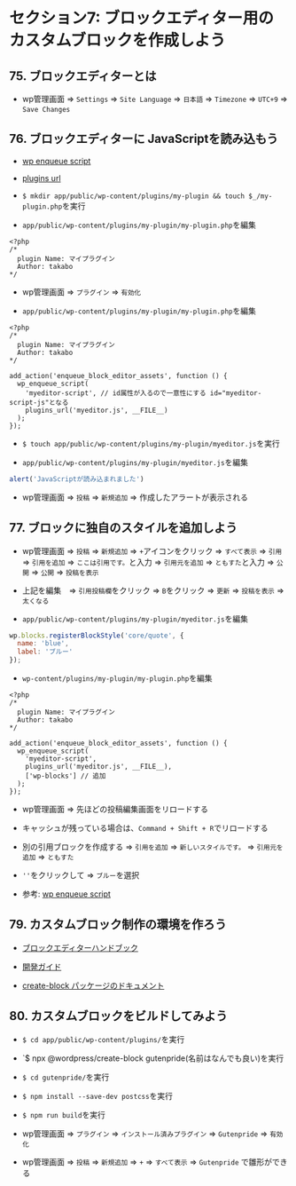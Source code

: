 # セクション7: ブロックエディター用のカスタムブロックを作成しよう

## 75. ブロックエディターとは

+ wp管理画面 => `Settings` => `Site Language` => `日本語` => `Timezone` => `UTC+9` => `Save Changes`<br>

## 76. ブロックエディターに JavaScriptを読み込もう

+ [wp enqueue script](https://wpdocs.osdn.jp/%E9%96%A2%E6%95%B0%E3%83%AA%E3%83%95%E3%82%A1%E3%83%AC%E3%83%B3%E3%82%B9/wp_enqueue_script) <br>

+ [plugins url](https://wpdocs.osdn.jp/%E9%96%A2%E6%95%B0%E3%83%AA%E3%83%95%E3%82%A1%E3%83%AC%E3%83%B3%E3%82%B9/plugins_url) <br>

+ `$ mkdir app/public/wp-content/plugins/my-plugin && touch $_/my-plugin.php`を実行<br>

+ `app/public/wp-content/plugins/my-plugin/my-plugin.php`を編集<br>

```php:my-plugin.php
<?php
/*
  plugin Name: マイプラグイン
  Author: takabo
*/
```

+ wp管理画面 => `プラグイン` => `有効化`<br>

+ `app/public/wp-content/plugins/my-plugin/my-plugin.php`を編集<br>

```php:my-plugin.php
<?php
/*
  plugin Name: マイプラグイン
  Author: takabo
*/

add_action('enqueue_block_editor_assets', function () {
  wp_enqueue_script(
    'myeditor-script', // id属性が入るので一意性にする id="myeditor-script-js"となる
    plugins_url('myeditor.js', __FILE__)
  );
});
```

+ `$ touch app/public/wp-content/plugins/my-plugin/myeditor.js`を実行<br>

+ `app/public/wp-content/plugins/my-plugin/myeditor.js`を編集<br>

```js:myeditor.js
alert('JavaScriptが読み込まれました')
```

+ wp管理画面 => `投稿` => `新規追加` => 作成したアラートが表示される<br>

## 77. ブロックに独自のスタイルを追加しよう

+ wp管理画面 => `投稿` => `新規追加` => `+`アイコンをクリック => `すべて表示` => `引用` => `引用を追加` => `ここは引用です。`と入力 => `引用元を追加` => `ともすた`と入力 => `公開` => `公開` => `投稿を表示`<br>

+ 上記を編集　=> `引用投稿欄`をクリック => `B`をクリック => `更新` => `投稿を表示` => `太くなる`<br>

+ `app/public/wp-content/plugins/my-plugin/myeditor.js`を編集<br>

```js:myeditor.js
wp.blocks.registerBlockStyle('core/quote', {
  name: 'blue',
  label: 'ブルー'
});
```

+ `wp-content/plugins/my-plugin/my-plugin.php`を編集<br>

```php:my-plugin.php
<?php
/*
  plugin Name: マイプラグイン
  Author: takabo
*/

add_action('enqueue_block_editor_assets', function () {
  wp_enqueue_script(
    'myeditor-script',
    plugins_url('myeditor.js', __FILE__),
    ['wp-blocks'] // 追加
  );
});
```

+ wp管理画面 => 先ほどの投稿編集画面をリロードする<br>

+ キャッシュが残っている場合は、`Command + Shift + R`でリロードする<br>

+ 別の引用ブロックを作成する => `引用を追加` => `新しいスタイルです。` => `引用元を追加` => `ともすた`<br>

+ `''`をクリックして => `ブルー`を選択<br>

+ 参考: [wp enqueue script](https://wpdocs.osdn.jp/%E9%96%A2%E6%95%B0%E3%83%AA%E3%83%95%E3%82%A1%E3%83%AC%E3%83%B3%E3%82%B9/wp_enqueue_script) <br>

## 79. カスタムブロック制作の環境を作ろう

+ [ブロックエディターハンドブック](https://ja.wordpress.org/team/handbook/block-editor/) <br>

+ [開発ガイド](https://ja.wordpress.org/team/handbook/block-editor/how-to-guides/) <br>

+ [create-block パッケージのドキュメント](https://ja.wordpress.org/team/handbook/block-editor/reference-guides/packages/packages-create-block/) <br>

## 80. カスタムブロックをビルドしてみよう

+ `$ cd app/public/wp-content/plugins/`を実行<br>

+ `$ npx @wordpress/create-block gutenpride(名前はなんでも良い)を実行<br>

+ `$ cd gutenpride/`を実行<br>

+ `$ npm install --save-dev postcss`を実行<br>

+ `$ npm run build`を実行<br>

+ wp管理画面 => `プラグイン` => `インストール済みプラグイン` => `Gutenpride` => `有効化`<br>

+ wp管理画面 => `投稿` => `新規追加` => `+` => `すべて表示` => `Gutenpride` で雛形ができる<br>
